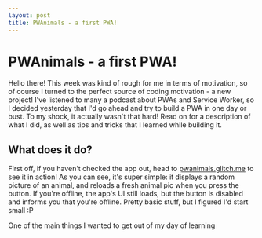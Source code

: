 ```yaml
---
layout: post
title: PWAnimals - a first PWA!
---
```


# PWAnimals - a first PWA!

Hello there! This week was kind of rough for me in terms of motivation, so of course I turned to the perfect source of
coding motivation - a new project! I've listened to many a podcast about PWAs and Service Worker, so I decided yesterday that I'd go ahead and try to build
a PWA in one day or bust. To my shock, it actually wasn't that hard! Read on for a description of what I did, as well as tips and tricks that I learned while building it.

## What does it do?

First off, if you haven't checked the app out, head to [pwanimals.glitch.me](https://pwanimals.glitch.me) to see it in action! As you can see, it's super simple:
it displays a random picture of an animal, and reloads a fresh animal pic when you press the button. If you're offline, the app's UI still loads,
but the button is disabled and informs you that you're offline. Pretty basic stuff, but I figured I'd start small :P

One of the main things I wanted to get out of my day of learning
